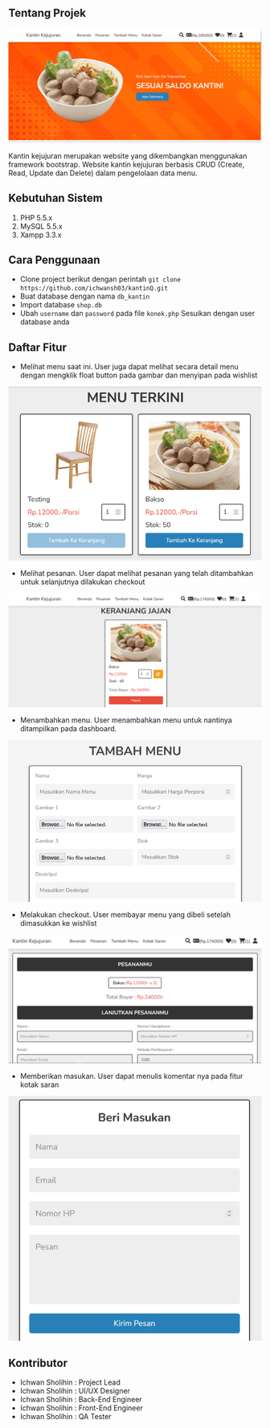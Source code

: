 ## Tentang Projek

![Dasbor](./images/dasbor.PNG)

Kantin kejujuran merupakan website yang dikembangkan menggunakan framework bootstrap. Website kantin kejujuran berbasis CRUD (Create, Read, Update dan Delete) dalam pengelolaan data menu.

## Kebutuhan Sistem
1. PHP 5.5.x
2. MySQL 5.5.x
3. Xampp 3.3.x

## Cara Penggunaan
- Clone project berikut dengan perintah `git clone https://github.com/ichwansh03/kantinQ.git`
- Buat database dengan nama `db_kantin`
- Import database `shop.db`
- Ubah `username` dan `password` pada file `konek.php` Sesuikan dengan user database anda

## Daftar Fitur
* Melihat menu saat ini. User juga dapat melihat secara detail menu dengan mengklik float button pada gambar dan menyipan pada wishlist
  
![Read](./images/add.PNG)

* Melihat pesanan. User dapat melihat pesanan yang telah ditambahkan untuk selanjutnya dilakukan checkout
  
![Order](./images/order.PNG)

* Menambahkan menu. User menambahkan menu untuk nantinya ditampilkan pada dashboard.
  
![Add](./images/addmenu.PNG)

* Melakukan checkout. User membayar menu yang dibeli setelah dimasukkan ke wishlist

![Checkout](./images/checkout.PNG)

* Memberikan masukan. User dapat menulis komentar nya pada fitur kotak saran
  
![Masukan](./images/masukan.PNG)

## Kontributor

- Ichwan Sholihin : Project Lead
- Ichwan Sholihin : UI/UX Designer
- Ichwan Sholihin : Back-End Engineer
- Ichwan Sholihin : Front-End Engineer
- Ichwan Sholihin : QA Tester
